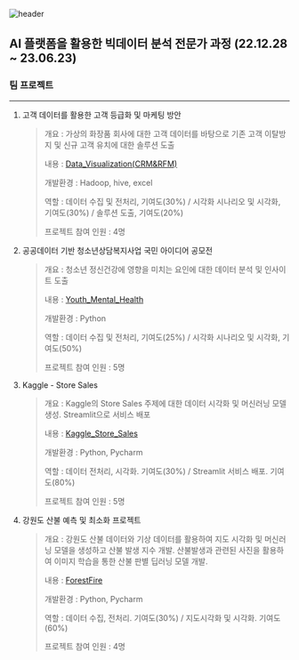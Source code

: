 ![header][def]

[def]: https://capsule-render.vercel.app/api?type=waving&color=auto&height=300&section=header&text=%20Project&fontSize=90


 
## AI 플랫폼을 활용한 빅데이터 분석 전문가 과정 (22.12.28 ~ 23.06.23)
### 팀 프로젝트
---
1. 고객 데이터를 활용한 고객 등급화 및 마케팅 방안

   > 개요 : 가상의 화장품 회사에 대한 고객 데이터를 바탕으로 기존 고객 이탈방지 및 신규 고객 유치에 대한 솔루션 도출
   >
   > 내용 : [Data_Visualization(CRM&RFM)](https://github.com/BaeSang1/ysProject/blob/main/Data_Visualization(CRM%26RFM).pdf)
   > 
   > 개발환경 : Hadoop, hive, excel
   > 
   > 역할 : 데이터 수집 및 전처리, 기여도(30%) / 시각화 시나리오 및 시각화, 기여도(30%) / 솔루션 도출, 기여도(20%)
   >
   > 프로젝트 참여 인원 : 4명

2. 공공데이터 기반 청소년상담복지사업 국민 아이디어 공모전

   > 개요 : 청소년 정신건강에 영향을 미치는 요인에 대한 데이터 분석 및 인사이트 도출
   > 
   > 내용 : [Youth_Mental_Health](https://github.com/BaeSang1/ysProject/blob/main/Youth_Mental_Health.pdf)
   > 
   > 개발환경 : Python
   > 
   > 역할 : 데이터 수집 및 전처리, 기여도(25%) / 시각화 시나리오 및 시각화, 기여도(50%)
   >
   > 프로젝트 참여 인원 : 5명

3. Kaggle - Store Sales

   > 개요 : Kaggle의 Store Sales 주제에 대한 데이터 시각화 및 머신러닝 모델 생성. Streamlit으로 서비스 배포
   >
   > 내용 : [Kaggle_Store_Sales](https://github.com/BaeSang1/StoreSales_Project)
   >
   > 개발환경 : Python, Pycharm
   >
   > 역할 : 데이터 전처리, 시각화. 기여도(30%) / Streamlit 서비스 배포. 기여도(80%)
   >
   > 프로젝트 참여 인원 : 5명

4. 강원도 산불 예측 및 최소화 프로젝트

   > 개요 : 강원도 산불 데이터와 기상 데이터를 활용하여 지도 시각화 및 머신러닝 모델을 생성하고 산불 발생 지수 개발. 산불발생과 관련된 사진을 활용하여 이미지 학습을 통한 산불 판별 딥러닝 모델 개발.
   >
   > 내용 : [ForestFire](https://github.com/BaeSang1/Forest_Fire_PJT)
   > 
   > 개발환경 : Python, Pycharm
   >
   > 역할 : 데이터 수집, 전처리. 기여도(30%) / 지도시각화 및 시각화. 기여도(60%)
   >
   > 프로젝트 참여 인원 : 4명

